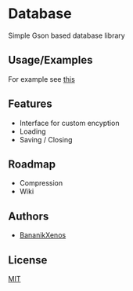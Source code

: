 
# Database

Simple Gson based database library


## Usage/Examples

For example see [this](src/example/)


## Features

- Interface for custom encyption
- Loading
- Saving / Closing


## Roadmap

- Compression
- Wiki


## Authors

- [BananikXenos](https://github.com/BananikXenos)


## License

[MIT](https://choosealicense.com/licenses/mit/)

